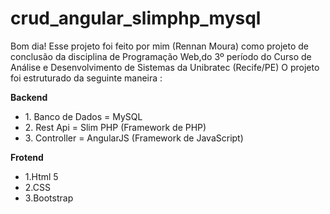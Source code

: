 # crud_angular_slimphp_mysql

Bom dia!
Esse projeto foi feito por mim (Rennan Moura) como projeto de conclusão da disciplina de Programação Web,do 3º período do Curso de Análise e Desenvolvimento de Sistemas da Unibratec (Recife/PE)
O projeto foi estruturado da seguinte maneira :

<strong>Backend</strong>
<ul>
<li>1. Banco de Dados = MySQL</li>
<li>2. Rest Api = Slim PHP (Framework de PHP)</li>
<li>3. Controller = AngularJS (Framework de JavaScript)</li>
</ul>

<strong>Frotend</strong>
<ul>
<li>1.Html 5</li>
<li>2.CSS</li>
<li>3.Bootstrap</li>
</ul>




